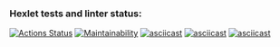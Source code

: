 ### Hexlet tests and linter status:
[![Actions Status](https://github.com/Mark-Gruzdov/backend-project-44/actions/workflows/hexlet-check.yml/badge.svg)](https://github.com/Mark-Gruzdov/backend-project-44/actions)
[![Maintainability](https://api.codeclimate.com/v1/badges/5616b74f2f0f6175618a/maintainability)](https://codeclimate.com/github/Mark-Gruzdov/backend-project-44/maintainability)
[![asciicast](https://asciinema.org/a/vB8IU3LacACRAXw7876avVfQj.svg)](https://asciinema.org/a/vB8IU3LacACRAXw7876avVfQj)
[![asciicast](https://asciinema.org/a/8iKEGZQdLSPgJa0mq6eGijiHU.svg)](https://asciinema.org/a/8iKEGZQdLSPgJa0mq6eGijiHU)
[![asciicast](https://asciinema.org/a/ssOici2RawhkU2XwdTVuUoQT6.svg)](https://asciinema.org/a/ssOici2RawhkU2XwdTVuUoQT6)